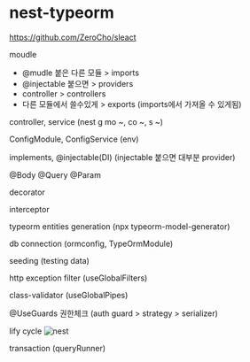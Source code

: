# nest-typeorm

https://github.com/ZeroCho/sleact

moudle
- @mudle 붙은 다른 모듈 > imports
- @injectable 붙으면 > providers
- controller > controllers
- 다른 모듈에서 쓸수있게 > exports (imports에서 가져올 수 있게됨)

controller, service (nest g mo ~, co ~, s ~)

ConfigModule, ConfigService (env)

implements, @injectable(DI) (injectable 붙으면 대부분 provider)

@Body @Query @Param

decorator

interceptor

typeorm entities generation (npx typeorm-model-generator)

db connection (ormconfig, TypeOrmModule)

seeding (testing data)

http exception filter (useGlobalFilters)

class-validator (useGlobalPipes)

@UseGuards 권한체크 (auth guard > strategy > serializer)

lify cycle
![nest](https://velog.velcdn.com/images%2Fharon%2Fpost%2Fe2587453-9aa2-4f2d-9ae4-0c8c024ed42f%2Fimage.png)

transaction (queryRunner)
